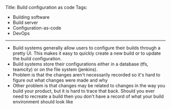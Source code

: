 Title: Build configuration as code
Tags:
  - Building software
  - Build server
  - Configuration-as-code
  - DevOps
---

- Build systems generally allow users to configure their builds through a pretty UI. This makes it
  easy to quickly create a new build or to update the build configuration.
- Build systems store their configurations either in a database (tfs, teamcity) or on the file system
  (jenkins).
- Problem is that the changes aren't necessarily recorded so it's hard to figure out what changes
  were made and why
- Other problem is that changes may be related to changes in the way you build your product, but
  it is hard to trace that back. Should you ever need to recreate a build then you don't have a record
  of what your build environment should look like


